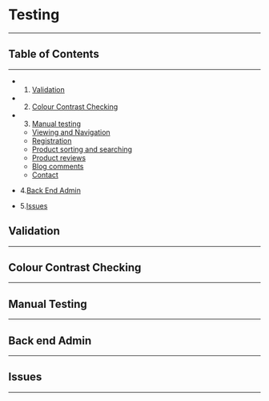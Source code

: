 # Testing #
---


## Table of Contents ##
---

* 1. [Validation](#validation)
* 2. [Colour Contrast Checking](#colour)
* 3. [Manual testing](#manual)
    * [Viewing and Navigation](#viewing)
    * [Registration](#registration)
    * [Product sorting and searching](#searching)
    * [Product reviews](#reviews)
    * [Blog comments](#blog)
    * [Contact](#contact)

* 4.[Back End Admin](#backend)
* 5.[Issues](#issues)


<a name="validation"></a>
## Validation ## 
---

<a name="colour"></a>
## Colour Contrast Checking ## 
---

<a name="manual"></a>
## Manual Testing ## 
---

<a name="admin"></a>
## Back end Admin ## 
---

<a name="issues"></a>
## Issues ## 
---